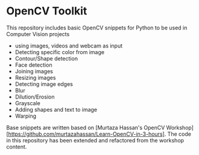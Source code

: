 # OpenCV Toolkit

This repository includes basic OpenCV snippets for Python to be used in Computer Vision projects
- using images, videos and webcam as input
- Detecting specific color from image
- Contour/Shape detection
- Face detection
- Joining images
- Resizing images
- Detecting image edges
- Blur
- Dilution/Erosion
- Grayscale
- Adding shapes and text to image
- Warping

Base snippets are written based on [Murtaza Hassan's OpenCV Workshop][https://github.com/murtazahassan/Learn-OpenCV-in-3-hours]. The code in this repository has been extended and refactored from the workshop content.